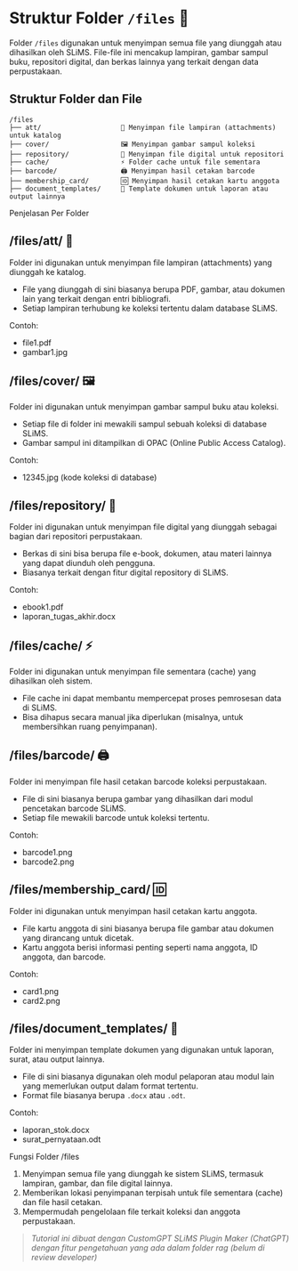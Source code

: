 # Struktur Folder `/files` 📂

Folder `/files` digunakan untuk menyimpan semua file yang diunggah atau dihasilkan oleh SLiMS. File-file ini mencakup lampiran, gambar sampul buku, repositori digital, dan berkas lainnya yang terkait dengan data perpustakaan.

## Struktur Folder dan File

```plaintext
/files
├── att/                    📎 Menyimpan file lampiran (attachments) untuk katalog
├── cover/                  🖼️ Menyimpan gambar sampul koleksi
├── repository/             📂 Menyimpan file digital untuk repositori
├── cache/                  ⚡ Folder cache untuk file sementara
├── barcode/                🖨️ Menyimpan hasil cetakan barcode
├── membership_card/        🆔 Menyimpan hasil cetakan kartu anggota
├── document_templates/     📄 Template dokumen untuk laporan atau output lainnya
```

Penjelasan Per Folder

## /files/att/ 📎

Folder ini digunakan untuk menyimpan file lampiran (attachments) yang diunggah ke katalog.

- File yang diunggah di sini biasanya berupa PDF, gambar, atau dokumen lain yang terkait dengan entri bibliografi.
- Setiap lampiran terhubung ke koleksi tertentu dalam database SLiMS.

Contoh:
- file1.pdf
- gambar1.jpg


## /files/cover/ 🖼️

Folder ini digunakan untuk menyimpan gambar sampul buku atau koleksi.

- Setiap file di folder ini mewakili sampul sebuah koleksi di database SLiMS.
- Gambar sampul ini ditampilkan di OPAC (Online Public Access Catalog).

Contoh:
- 12345.jpg (kode koleksi di database)

  

## /files/repository/ 📂

Folder ini digunakan untuk menyimpan file digital yang diunggah sebagai bagian dari repositori perpustakaan.

- Berkas di sini bisa berupa file e-book, dokumen, atau materi lainnya yang dapat diunduh oleh pengguna.
- Biasanya terkait dengan fitur digital repository di SLiMS.

Contoh:
- ebook1.pdf
- laporan_tugas_akhir.docx



## /files/cache/ ⚡

Folder ini digunakan untuk menyimpan file sementara (cache) yang dihasilkan oleh sistem.

- File cache ini dapat membantu mempercepat proses pemrosesan data di SLiMS.
- Bisa dihapus secara manual jika diperlukan (misalnya, untuk membersihkan ruang penyimpanan).


## /files/barcode/ 🖨️

Folder ini menyimpan file hasil cetakan barcode koleksi perpustakaan.

- File di sini biasanya berupa gambar yang dihasilkan dari modul pencetakan barcode SLiMS.
- Setiap file mewakili barcode untuk koleksi tertentu.

Contoh:
- barcode1.png
- barcode2.png


## /files/membership_card/ 🆔

Folder ini digunakan untuk menyimpan hasil cetakan kartu anggota.

- File kartu anggota di sini biasanya berupa file gambar atau dokumen yang dirancang untuk dicetak.
- Kartu anggota berisi informasi penting seperti nama anggota, ID anggota, dan barcode.

Contoh:
- card1.png
- card2.png
  

## /files/document_templates/ 📄

Folder ini menyimpan template dokumen yang digunakan untuk laporan, surat, atau output lainnya.

- File di sini biasanya digunakan oleh modul pelaporan atau modul lain yang memerlukan output dalam format tertentu.
- Format file biasanya berupa `.docx` atau `.odt`.

Contoh:
- laporan_stok.docx
- surat_pernyataan.odt



Fungsi Folder /files

1. Menyimpan semua file yang diunggah ke sistem SLiMS, termasuk lampiran, gambar, dan file digital lainnya.
2. Memberikan lokasi penyimpanan terpisah untuk file sementara (cache) dan file hasil cetakan.
3. Mempermudah pengelolaan file terkait koleksi dan anggota perpustakaan.

> *Tutorial ini dibuat dengan CustomGPT SLiMS Plugin Maker (ChatGPT) dengan fitur pengetahuan yang ada dalam folder rag (belum di review developer)*
